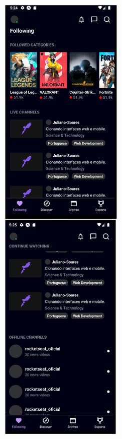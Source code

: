<img src="./src/images/img1.png" alt="imagem 01" widht="200px">
<img src="./src/images/img2.png" alt="imagem 02" widht="200px">
